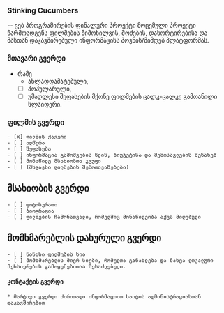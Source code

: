 ### Stinking Cucumbers
-- ვებ პროგრამირების ფინალური პროექტი
მოცემული პროექტი წარმოადგენს ფილმების მიმოხილვის, მოძების, დასორტირებისა და მასთან დაკავშირებული ინფორმაცისს პოვნის/მიმღებ პლატფორმას.

### მთავარი გვერდი
+ რამე
	+ ახლადდამატებული,
	- [ ] პოპულარული,
	- [ ] უმაღლესი შეფასების
		მქონე ფილმების ცალკ-ცალკე გამოანილი სლაიდერი.
		
### ფილმის გვერდი
	- [x] ფილმის ქავერი
	- [ ] აღწერა
	- [ ] შეფასება
	- [ ] ინფორმაცია გამოშვების წლის, ბიუჯეტისა და შემოსავლების შესახებ
	- [ ] მონაწილე მსახიობთა ჯგუფი
	- [ ] (მსგავსი ფილმების შემოთავაზებები)
	
## მსახიობის გვერდი
	- [ ] ფოტოსურათი
	- [ ] ბიოგრაფია
	- [ ] ფილმების ჩამონათვალი, რომელშიც მონაწილეობა აქვს მიღებული
	
## მომხმარებლის დახურული გვერდი
	- [ ] ნანახი ფილმების სია
	- [ ] მომხმარებლის მიერ სიები, რომელთა განახლება და ნახვა ლოკალური მეხსიერების გამოყენებითაა შესაძლებელი.
	
#### კონტაქტის გვერდი
	* მარტივი გვერდი ძირითადი ინფორმაციით საიტის ადმინისტრაციასთან დაკავშირებით

